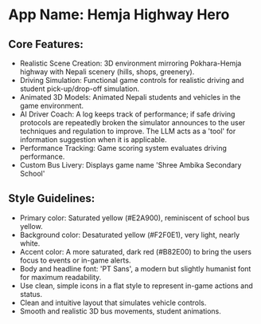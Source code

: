 # **App Name**: Hemja Highway Hero

## Core Features:

- Realistic Scene Creation: 3D environment mirroring Pokhara-Hemja highway with Nepali scenery (hills, shops, greenery).
- Driving Simulation: Functional game controls for realistic driving and student pick-up/drop-off simulation.
- Animated 3D Models: Animated Nepali students and vehicles in the game environment.
- AI Driver Coach: A log keeps track of performance; if safe driving protocols are repeatedly broken the simulator announces to the user techniques and regulation to improve. The LLM acts as a 'tool' for information suggestion when it is applicable.
- Performance Tracking: Game scoring system evaluates driving performance.
- Custom Bus Livery: Displays game name 'Shree Ambika Secondary School'

## Style Guidelines:

- Primary color: Saturated yellow (#E2A900), reminiscent of school bus yellow.
- Background color: Desaturated yellow (#F2F0E1), very light, nearly white.
- Accent color: A more saturated, dark red (#B82E00) to bring the users focus to events or in-game alerts.
- Body and headline font: 'PT Sans', a modern but slightly humanist font for maximum readability.
- Use clean, simple icons in a flat style to represent in-game actions and status.
- Clean and intuitive layout that simulates vehicle controls.
- Smooth and realistic 3D bus movements, student animations.